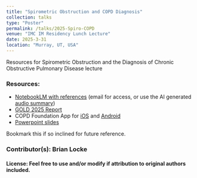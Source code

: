 ```yaml
---
title: "Spirometric Obstruction and COPD Diagnosis"
collection: talks
type: "Poster"
permalink: /talks/2025-Spiro-COPD
venue: "IMC IM Residency Lunch Lecture"
date: 2025-3-31
location: "Murray, UT, USA"
---
```


Resources for Spirometric Obstruction and the Diagnosis of Chronic Obstructive Pulmonary Disease lecture

### Resources:
- [NotebookLM with references](https://notebooklm.google.com/notebook/05267212-5bd5-4f61-909f-953364f5ae4a) (email for access, or use the AI generated [audio summary](https://notebooklm.google.com/notebook/05267212-5bd5-4f61-909f-953364f5ae4a/audio))
- [GOLD 2025 Report](https://goldcopd.org/2025-gold-report/)
- COPD Foundation App for [iOS](https://apps.apple.com/us/app/copd-pocket-consultant-guide/id688671199) and [Android](https://play.google.com/store/apps/details?id=org.copdfoundation.pocketconsultant&hl=en_US&pli=1)
- [Powerpoint slides](https://github.com/reblocke/statistics_sandbox/blob/cded3ac22178ed10ff049d6bb6227b3d143a73ee/spiro_copd_noon_conf_2025.pptx)

Bookmark this if so inclined for future reference.

### Contributor(s):  Brian Locke
#### License: Feel free to use and/or modify if attribution to original authors included. 

